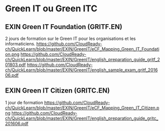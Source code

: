 # Green IT ou Green ITC

## EXIN Green IT Foundation (GRITF.EN)
2 jours de formation sur le Green IT pour les organisations et les informaticiens.
https://github.com/CloudReady-ch/QuickLearn/blob/master/EXIN/GreenIT/eCF_Mapping_Green_IT_Foundation.png
https://github.com/CloudReady-ch/QuickLearn/blob/master/EXIN/GreenIT/english_preparation_guide_gritf_201803.pdf
https://github.com/CloudReady-ch/QuickLearn/blob/master/EXIN/GreenIT/english_sample_exam_gritf_201606.pdf

## EXIN Green IT Citizen (GRITC.EN)
1 jour de formation
https://github.com/CloudReady-ch/QuickLearn/blob/master/EXIN/GreenIT/eCF_Mapping_Green_IT_Citizen.png
https://github.com/CloudReady-ch/QuickLearn/blob/master/EXIN/GreenIT/english_preparation_guide_gritc_201606.pdf
